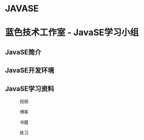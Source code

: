 # JAVASE
# 蓝色技术工作室 - JavaSE学习小组
## JavaSE简介<br/>
## JavaSE开发环境<br/>
## JavaSE学习资料<br/>
<ol>
  <ul>视频</ul>
  <ul>博客</ul>
  <ul>书籍</ul>
  <ul>练习</ul>
</ol>
